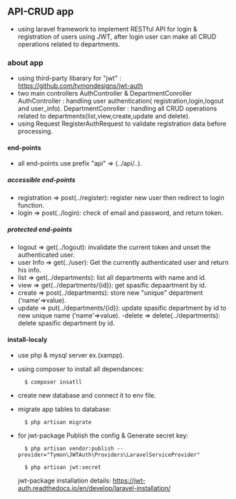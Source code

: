 ## API-CRUD app
- using laravel framework to implement RESTful API for login & registration of users using JWT,
  after login user can make all CRUD operations related to departments.

### about app
- using third-party libarary for "jwt" : https://github.com/tymondesigns/jwt-auth
- two main controllers AuthController & DepartmentConroller 
   AuthController : handling user authentication( registration,login,logout and user_info).
   DepartmentConroller : handling all CRUD operations related to departments(list,view,create,update and delete).
- using Request RegisterAuthRequest to validate registration data before processing.

#### end-points
- all end-points use prefix "api" => (../api/..).

##### accessible end-points
- registration => post(../register): register new user then redirect to login function.
- login        => post(../login): check of email and password, and return token.

##### protected end-points
- logout    => get(../logout): invalidate the current token and unset the authenticated user.
- user Info => get(../user): Get the currently authenticated user and return his info.
- list      => get(../departments): list all departments with name and id.
- view      => get(../departments/{id}): get spasific depaartment by id.
- create    => post(../departments): store new "unique" department ('name'=>value).
- update    => put(../departments/{id}): update spasific department by id to new unique name ('name'=>value).
-delete     => delete(../departments): delete spasific department by id.

#### install-localy
- use php & mysql server ex.(xampp).
- using composer to install all dependances:

		$ composer insatll

- create new database and connect it to env file.
- migrate app tables to database:

		$ php artisan migrate

- for jwt-package Publish the config & Generate secret key:

		$ php artisan vendor:publish --provider="Tymon\JWTAuth\Providers\LaravelServiceProvider"

		$ php artisan jwt:secret
 
  jwt-package installation details: https://jwt-auth.readthedocs.io/en/develop/laravel-installation/

